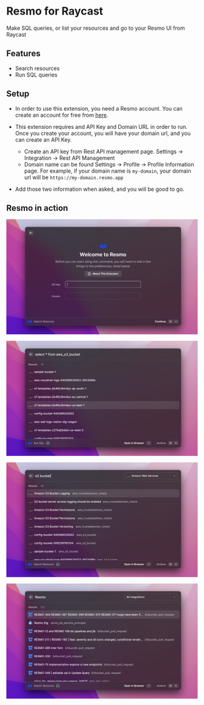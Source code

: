 # Resmo for Raycast

Make SQL queries, or list your resources and go to your Resmo UI from Raycast

## Features

- Search resources
- Run SQL queries

## Setup

- In order to use this extension, you need a Resmo account. You can create an account for free from [here](https://id.resmo.app).
- This extension requires and API Key and Domain URL in order to run. Once you create your account, you will have your domain url, and you can create an API Key.

  - Create an API key from Rest API management page. Settings -> Integration -> Rest API Management
  - Domain name can be found Settings -> Profile -> Profile Information page. For example, if your domain name is `my-domain`, your domain url will be `https://my-domain.resmo.app`

- Add those two information when asked, and you will be good to go.

## Resmo in action

![resmo setup](./metadata/resmo-metadata0.png)

![resmo sql](./metadata/resmo-metadata1.png)

![resmo aws resources](./metadata/resmo-metadata2.png)

![resmo all resources](./metadata/resmo-metadata3.png)
